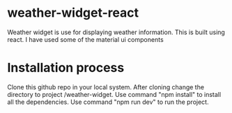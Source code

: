 # weather-widget-react

Weather widget is use for displaying weather information. This is built using react.
I have used some of the material ui components

# Installation process

Clone this github repo in your local system.
After cloning change the directory to project /weather-widget.
Use command "npm install" to install all the dependencies.
Use command "npm run dev" to run the project.
